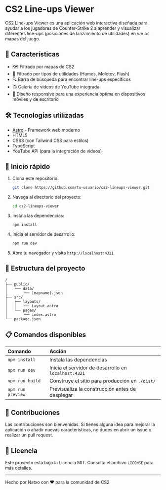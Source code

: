 # CS2 Line-ups Viewer

CS2 Line-ups Viewer es una aplicación web interactiva diseñada para ayudar a los jugadores de Counter-Strike 2 a aprender y visualizar diferentes line-ups (posiciones de lanzamiento de utilidades) en varios mapas del juego.

## 🌟 Características

- 🗺️ Filtrado por mapas de CS2
- 🧨 Filtrado por tipos de utilidades (Humos, Molotov, Flash)
- 🔍 Barra de búsqueda para encontrar line-ups específicos
- 📺 Galería de videos de YouTube integrada
- 📱 Diseño responsive para una experiencia óptima en dispositivos móviles y de escritorio

## 🛠️ Tecnologías utilizadas

- [Astro](https://astro.build) - Framework web moderno
- HTML5
- CSS3 (con Tailwind CSS para estilos)
- TypeScript
- YouTube API (para la integración de videos)

## 🚀 Inicio rápido

1. Clona este repositorio:
   ```bash
   git clone https://github.com/tu-usuario/cs2-lineups-viewer.git
   ```

2. Navega al directorio del proyecto:
   ```bash
   cd cs2-lineups-viewer
   ```

3. Instala las dependencias:
   ```bash
   npm install
   ```

4. Inicia el servidor de desarrollo:
   ```bash
   npm run dev
   ```

5. Abre tu navegador y visita `http://localhost:4321`

## 📁 Estructura del proyecto

```
/
├── public/
│   └── data/
│       └── [mapname].json
├── src/
│   ├── layouts/
│   │   └── Layout.astro
│   └── pages/
│       └── index.astro
└── package.json
```

## 📋 Comandos disponibles

| Comando                   | Acción                                           |
| :------------------------ | :----------------------------------------------- |
| `npm install`             | Instala las dependencias                         |
| `npm run dev`             | Inicia el servidor de desarrollo en `localhost:4321` |
| `npm run build`           | Construye el sitio para producción en `./dist/`  |
| `npm run preview`         | Previsualiza la construcción antes de desplegar  |

## 🤝 Contribuciones

Las contribuciones son bienvenidas. Si tienes alguna idea para mejorar la aplicación o añadir nuevas características, no dudes en abrir un issue o realizar un pull request.

## 📄 Licencia

Este proyecto está bajo la Licencia MIT. Consulta el archivo `LICENSE` para más detalles.


---

Hecho por Natxo con ❤️ para la comunidad de CS2
